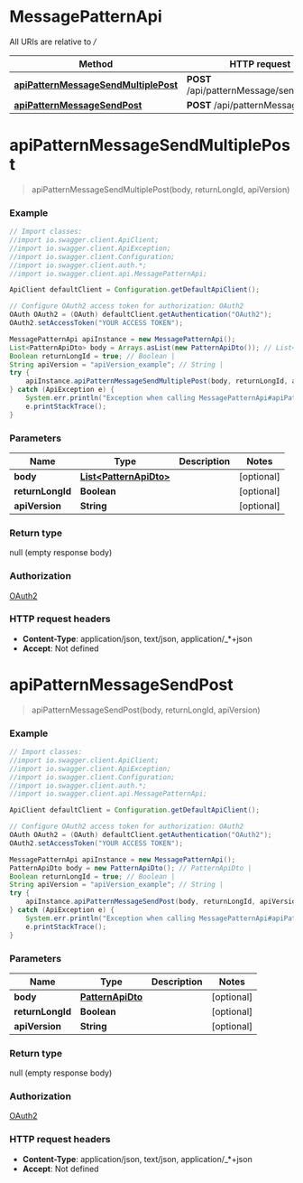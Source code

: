 # MessagePatternApi

All URIs are relative to */*

Method | HTTP request | Description
------------- | ------------- | -------------
[**apiPatternMessageSendMultiplePost**](MessagePatternApi.md#apiPatternMessageSendMultiplePost) | **POST** /api/patternMessage/sendMultiple | 
[**apiPatternMessageSendPost**](MessagePatternApi.md#apiPatternMessageSendPost) | **POST** /api/patternMessage/send | 

<a name="apiPatternMessageSendMultiplePost"></a>
# **apiPatternMessageSendMultiplePost**
> apiPatternMessageSendMultiplePost(body, returnLongId, apiVersion)



### Example
```java
// Import classes:
//import io.swagger.client.ApiClient;
//import io.swagger.client.ApiException;
//import io.swagger.client.Configuration;
//import io.swagger.client.auth.*;
//import io.swagger.client.api.MessagePatternApi;

ApiClient defaultClient = Configuration.getDefaultApiClient();

// Configure OAuth2 access token for authorization: OAuth2
OAuth OAuth2 = (OAuth) defaultClient.getAuthentication("OAuth2");
OAuth2.setAccessToken("YOUR ACCESS TOKEN");

MessagePatternApi apiInstance = new MessagePatternApi();
List<PatternApiDto> body = Arrays.asList(new PatternApiDto()); // List<PatternApiDto> | 
Boolean returnLongId = true; // Boolean | 
String apiVersion = "apiVersion_example"; // String | 
try {
    apiInstance.apiPatternMessageSendMultiplePost(body, returnLongId, apiVersion);
} catch (ApiException e) {
    System.err.println("Exception when calling MessagePatternApi#apiPatternMessageSendMultiplePost");
    e.printStackTrace();
}
```

### Parameters

Name | Type | Description  | Notes
------------- | ------------- | ------------- | -------------
 **body** | [**List&lt;PatternApiDto&gt;**](PatternApiDto.md)|  | [optional]
 **returnLongId** | **Boolean**|  | [optional]
 **apiVersion** | **String**|  | [optional]

### Return type

null (empty response body)

### Authorization

[OAuth2](../README.md#OAuth2)

### HTTP request headers

 - **Content-Type**: application/json, text/json, application/_*+json
 - **Accept**: Not defined

<a name="apiPatternMessageSendPost"></a>
# **apiPatternMessageSendPost**
> apiPatternMessageSendPost(body, returnLongId, apiVersion)



### Example
```java
// Import classes:
//import io.swagger.client.ApiClient;
//import io.swagger.client.ApiException;
//import io.swagger.client.Configuration;
//import io.swagger.client.auth.*;
//import io.swagger.client.api.MessagePatternApi;

ApiClient defaultClient = Configuration.getDefaultApiClient();

// Configure OAuth2 access token for authorization: OAuth2
OAuth OAuth2 = (OAuth) defaultClient.getAuthentication("OAuth2");
OAuth2.setAccessToken("YOUR ACCESS TOKEN");

MessagePatternApi apiInstance = new MessagePatternApi();
PatternApiDto body = new PatternApiDto(); // PatternApiDto | 
Boolean returnLongId = true; // Boolean | 
String apiVersion = "apiVersion_example"; // String | 
try {
    apiInstance.apiPatternMessageSendPost(body, returnLongId, apiVersion);
} catch (ApiException e) {
    System.err.println("Exception when calling MessagePatternApi#apiPatternMessageSendPost");
    e.printStackTrace();
}
```

### Parameters

Name | Type | Description  | Notes
------------- | ------------- | ------------- | -------------
 **body** | [**PatternApiDto**](PatternApiDto.md)|  | [optional]
 **returnLongId** | **Boolean**|  | [optional]
 **apiVersion** | **String**|  | [optional]

### Return type

null (empty response body)

### Authorization

[OAuth2](../README.md#OAuth2)

### HTTP request headers

 - **Content-Type**: application/json, text/json, application/_*+json
 - **Accept**: Not defined

